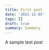 ```yaml
---
title: First post
date: '2021-12-05'
tags: []
draft: true
summary: Summary
---
```


A sample test post
